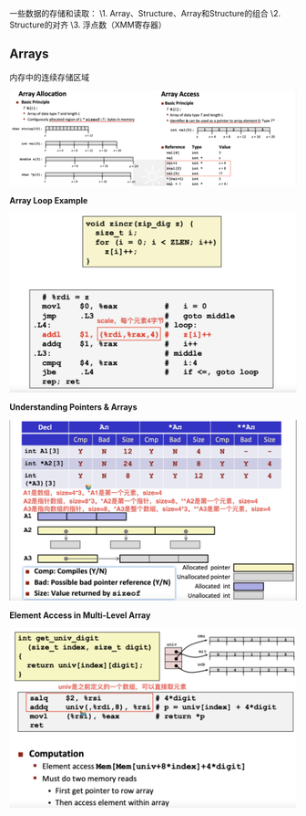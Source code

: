 一些数据的存储和读取：
\1. Array、Structure、Array和Structure的组合
\2. Structure的对齐
\3. 浮点数（XMM寄存器）



## Arrays

内存中的连续存储区域

![image-20230329002622426](image/image-20230329002622426.png)

**Array Loop Example**

![image-20230329002637737](image/image-20230329002637737.png)

**Understanding Pointers & Arrays**

![image-20230329002659489](image/image-20230329002659489.png)

**Element Access in Multi-Level Array**

![image-20230329002723988](image/image-20230329002723988.png)